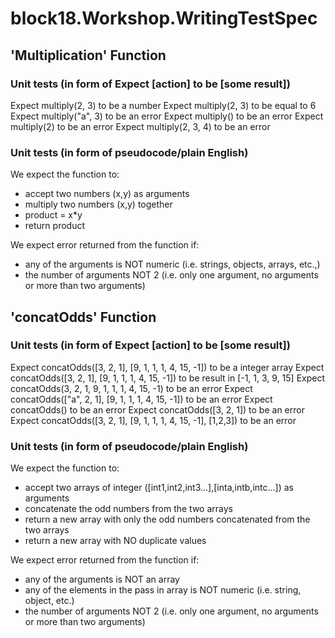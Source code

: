 # block18.Workshop.WritingTestSpec
## 'Multiplication' Function
### Unit tests (in form of Expect [action] to be [some result])
Expect multiply(2, 3) to be a number
Expect multiply(2, 3) to be equal to 6
Expect multiply("a", 3) to be an error
Expect multiply() to be an error
Expect multiply(2) to be an error
Expect multiply(2, 3, 4) to be an error

### Unit tests (in form of pseudocode/plain English)
We expect the function to:
- accept two numbers (x,y) as arguments
- multiply two numbers (x,y) together
- product = x*y
- return product

We expect error returned from the function if:
- any of the arguments is NOT numeric (i.e. strings, objects, arrays, etc.,)
- the number of arguments NOT 2 (i.e. only one argument, no arguments or more than two arguments)

## 'concatOdds' Function
### Unit tests (in form of Expect [action] to be [some result])
Expect concatOdds([3, 2, 1], [9, 1, 1, 1, 4, 15, -1]) to be a integer array
Expect concatOdds([3, 2, 1], [9, 1, 1, 1, 4, 15, -1]) to be result in [-1, 1, 3, 9, 15]
Expect concatOdds(3, 2, 1, 9, 1, 1, 1, 4, 15, -1) to be an error
Expect concatOdds(["a", 2, 1], [9, 1, 1, 1, 4, 15, -1]) to be an error
Expect concatOdds() to be an error
Expect concatOdds([3, 2, 1]) to be an error
Expect concatOdds([3, 2, 1], [9, 1, 1, 1, 4, 15, -1], [1,2,3]) to be an error

### Unit tests (in form of pseudocode/plain English)
We expect the function to:
- accept two arrays of integer ([int1,int2,int3...],[inta,intb,intc...]) as arguments
- concatenate the odd numbers from the two arrays 
- return a new array with only the odd numbers concatenated from the two arrays
- return a new array with NO duplicate values 

We expect error returned from the function if:
- any of the arguments is NOT an array 
- any of the elements in the pass in array is NOT numeric (i.e. string, object, etc.)
- the number of arguments NOT 2 (i.e. only one argument, no arguments or more than two arguments)
